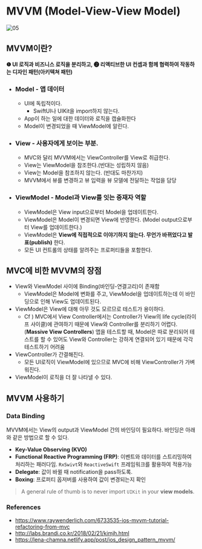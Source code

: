 # MVVM (Model-View-View Model)

![05](http://labs.brandi.co.kr///assets/2018/20180227/03.png)



## MVVM이란?

**❶ UI 로직과 비즈니스 로직을 분리하고, ❷ 리액티브한 UI 컨셉과 함께 협력하여 작동하는 디자인 패턴(아키텍쳐 패턴)** 

- ### Model - 앱 데이터

  - UI에 독립적이다. 
    - SwiftUI나 UIKit을 import하지 않는다. 
  - App이 하는 일에 대한 데이터와 로직을 캡슐화한다
  - Model이 변경되었을 때 ViewModel에 알린다. 

- ### View - 사용자에게 보이는 부분. 

  - MVC와 달리 MVVM에서는 ViewController를 View로 취급한다.
  - View는 ViewModel을 참조한다.(반대는 성립하지 않음)
  - View는 Model을 참조하지 않는다. (반대도 마찬가지)
  -  MVVM에서 뷰를 변경하고 뷰 입력을 뷰 모델에 전달하는 작업을 담당

- ### ViewModel - Model과 View를 잇는 중재자 역할

  - ViewModel은 View input으로부터 Model을 업데이트한다. 
  - ViewModel은 Model이 변경되면 View에 반영한다. (Model output으로부터 View를 업데이트한다.)
  - ViewModel은 **View에 직접적으로 이야기하지 않는다. 무언가 바뀌었다고 발표(publish)** 한다.
  - 모든 UI 컨트롤의 상태를 알려주는 프로퍼티들을 포함한다.



## MVC에 비한 MVVM의 장점

- View와 ViewModel 사이에 Binding(바인딩-연결고리)이 존재함
  - ViewModel은 Model에 변화를 주고, ViewModel을 업데이트하는데 이 바인딩으로 인해 View도 업데이트된다.
- ViewModel은 View에 대해 아무 것도 모르므로 테스트가 용이하다. 
  - Cf ) MVC에서 View Controller에서는 Controller가 View의 life cycle(라이프 사이클)에 관여하기 때문에 View와 Controller를 분리하기 어렵다. (**Massive View Controllers**) 앱을 테스트할 때, Model은 따로 분리되어 테스트를 할 수 있어도 View와 Controller는 강하게 연결되어 있기 때문에 각각 테스트하기 어려움
- ViewController가 간결해진다. 
  - 모든 UI로직이 ViewModel에 있으므로 MVC에 비해 ViewController가 가벼워진다. 
- ViewModel이 로직을 더 잘 나타낼 수 있다. 



## MVVM 사용하기

### Data Binding

MVVM에서는 View의 output과 ViewModel 간의 바인딩이 필요하다. 바인딩은 아래와 같은 방법으로 할 수 있다.

- **Key-Value Observing (KVO)**
- **Functional Reactive Programming (FRP)**: 이벤트와 데이터를 스트리밍하여 처리하는 패러다임.  `RxSwivt`와 `ReactiveSwift` 프레임워크를 활용하여 적용가능
- **Delegate**: 값이 바뀔 때 notification을 pass하도록.
- **Boxing**: 프로퍼티 옵저버를 사용하여 값이 변경되는지 확인



>  A general rule of thumb is to never import `UIKit` in your **view models**.



### References

- https://www.raywenderlich.com/6733535-ios-mvvm-tutorial-refactoring-from-mvc
- http://labs.brandi.co.kr/2018/02/21/kimjh.html
- https://lena-chamna.netlify.app/post/ios_design_pattern_mvvm/




